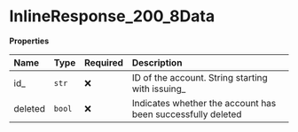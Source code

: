 # InlineResponse_200_8Data

**Properties**

| Name    | Type   | Required | Description                                                 |
| :------ | :----- | :------- | :---------------------------------------------------------- |
| id\_    | `str`  | ❌       | ID of the account. String starting with issuing\_           |
| deleted | `bool` | ❌       | Indicates whether the account has been successfully deleted |
